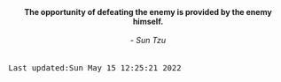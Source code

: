 
<div align="center"><b><span>The opportunity of defeating the enemy is provided by the enemy himself.</span></b><br><br><i> - Sun Tzu</i></div>
<br><br><kbd>Last updated:Sun May 15 12:25:21 2022</kbd>